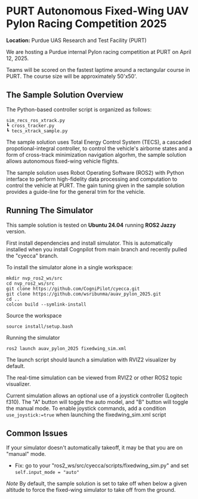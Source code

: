 # PURT Autonomous Fixed-Wing UAV Pylon Racing Competition 2025

**Location:** Purdue UAS Research and Test Facility (PURT)



We are hosting a Purdue internal Pylon racing competition at PURT on April 12, 2025.

Teams will be scored on the fastest laptime around a rectangular course in PURT. The course size will be approximately 50'x50'.

## The Sample Solution Overview

The Python-based controller script is organized as follows:
```
sim_recs_ros_xtrack.py
┗ cross_tracker.py
┗ tecs_xtrack_sample.py
```

The sample solution uses Total Energy Control System (TECS), a cascaded propotional-integral controller, to control the vehicle's airborne states and a form of cross-track minimization navigation algorhm, the sample solution allows autonomous fixed-wing vehicle flights.

The sample solution uses Robot Operating Software (ROS2) with Python interface to perform high-fidelity data processing and computation to control the vehicle at PURT. The gain tuning given in the sample solution provides a guide-line for the general trim for the vehicle.

## Running The Simulator

This sample solution is tested on **Ubuntu 24.04** running **ROS2 Jazzy** version.

First install dependencies and install simulator. This is automatically installed when you install Cognpilot from main branch and recently pulled the "cyecca" branch.

To install the simulator alone in a single workspace:

```
mkdir nvp_ros2_ws/src
cd nvp_ros2_ws/src
git clone https://github.com/CogniPilot/cyecca.git
git clone https://github.com/wsribunma/auav_pylon_2025.git 
cd ..
colcon build --symlink-install
```

Source the workspace
```
source install/setup.bash
```

Running the simulator
```
ros2 launch auav_pylon_2025 fixedwing_sim.xml
```
The launch script should launch a simulation with RVIZ2 visualizer by default.

The real-time simulation can be viewed from RVIZ2 or other ROS2 topic visualizer. 

Current simulation allows an optional use of a joystick controller (Logitech f310). The "A" button will toggle the auto model, and "B" button will toggle the manual mode. To enable joystick commands, add a condition ```use_joystick:=true``` when launching the fixedwing_sim.xml script


## Common Issues
If your simulator doesn't automatically takeoff, it may be that you are on "manual" mode. 
* Fix: go to your "ros2_ws/src/cyecca/scripts/fixedwing_sim.py" and set ```self.input_mode = "auto"```


*Note* By default, the sample solution is set to take off when below a given altitude to force the fixed-wing simulator to take off from the ground.

